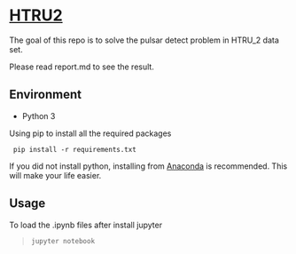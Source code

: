 # [HTRU2](https://archive.ics.uci.edu/ml/datasets/HTRU2)

The goal of this repo is to solve the pulsar detect problem in HTRU_2 data set.

Please read report.md to see the result.

## Environment

- Python 3

Using pip to install all the required packages

` pip install -r requirements.txt`

If you did not install python, installing from 
[Anaconda](https://conda.io/docs/download.html) is recommended. 
This will make your life easier.


## Usage

To load the .ipynb files after install jupyter

> `jupyter notebook`






